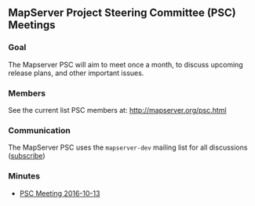 ## MapServer Project Steering Committee (PSC) Meetings

### Goal

The Mapserver PSC will aim to meet once a month, to discuss upcoming release plans, and other important issues.

### Members

See the current list PSC members at: http://mapserver.org/psc.html

### Communication

The MapServer PSC uses the `mapserver-dev` mailing list for all discussions ([subscribe](https://lists.osgeo.org/mailman/listinfo/mapserver-dev))

### Minutes

* [PSC Meeting 2016-10-13](wiki/PSCMeeting2016-10-13)

